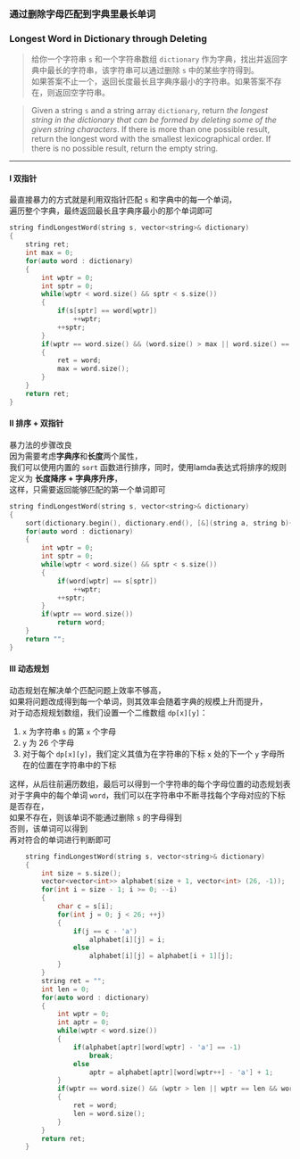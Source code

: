 ### 通过删除字母匹配到字典里最长单词
###  Longest Word in Dictionary through Deleting

> 给你一个字符串 `s` 和一个字符串数组 `dictionary` 作为字典，找出并返回字典中最长的字符串，该字符串可以通过删除 `s` 中的某些字符得到。  
> 如果答案不止一个，返回长度最长且字典序最小的字符串。如果答案不存在，则返回空字符串。  

> Given a string `s` and a string array `dictionary`, return *the longest string in the dictionary that can be formed by deleting some of the given string characters*. If there is more than one possible result, return the longest word with the smallest lexicographical order. If there is no possible result, return the empty string.  

----------

#### I 双指针

最直接暴力的方式就是利用双指针匹配 `s` 和字典中的每一个单词，  
遍历整个字典，最终返回最长且字典序最小的那个单词即可  

```cpp
string findLongestWord(string s, vector<string>& dictionary) 
{
    string ret;
    int max = 0;
    for(auto word : dictionary)
    {
        int wptr = 0;
        int sptr = 0;
        while(wptr < word.size() && sptr < s.size())
        {
            if(s[sptr] == word[wptr])
                ++wptr;
            ++sptr;
        }
        if(wptr == word.size() && (word.size() > max || word.size() == max && word < ret))
        {
            ret = word;
            max = word.size();
        }
    }
    return ret;
}
```

#### II 排序 + 双指针

暴力法的步骤改良  
因为需要考虑**字典序**和**长度**两个属性，  
我们可以使用内置的 `sort` 函数进行排序，同时，使用lamda表达式将排序的规则定义为 **长度降序 + 字典序升序**，  
这样，只需要返回能够匹配的第一个单词即可  

```cpp
string findLongestWord(string s, vector<string>& dictionary) 
{
    sort(dictionary.begin(), dictionary.end(), [&](string a, string b){return a.size() > b.size() || a.size() == b.size() && a < b;});
    for(auto word : dictionary)
    {
        int wptr = 0;
        int sptr = 0;
        while(wptr < word.size() && sptr < s.size())
        {
            if(word[wptr] == s[sptr])
                ++wptr;
            ++sptr;
        }
        if(wptr == word.size())
            return word;
    }
    return "";
}
```

#### III 动态规划

动态规划在解决单个匹配问题上效率不够高，  
如果将问题改成得到每一个单词，则其效率会随着字典的规模上升而提升，  
对于动态规规划数组，我们设置一个二维数组 `dp[x][y]`：
1. `x` 为字符串 `s` 的第 `x` 个字母  
2. `y` 为 26 个字母
3. 对于每个 `dp[x][y]`，我们定义其值为在字符串的下标 `x` 处的下一个 `y` 字母所在的位置在字符串中的下标  

这样，从后往前遍历数组，最后可以得到一个字符串的每个字母位置的动态规划表  
对于字典中的每个单词 `word`，我们可以在字符串中不断寻找每个字母对应的下标是否存在，  
如果不存在，则该单词不能通过删除 `s` 的字母得到  
否则，该单词可以得到  
再对符合的单词进行判断即可  

```cpp
    string findLongestWord(string s, vector<string>& dictionary) 
    {
        int size = s.size();
        vector<vector<int>> alphabet(size + 1, vector<int> (26, -1));
        for(int i = size - 1; i >= 0; --i)
        {
            char c = s[i];
            for(int j = 0; j < 26; ++j)
            {
                if(j == c - 'a')
                    alphabet[i][j] = i;
                else
                    alphabet[i][j] = alphabet[i + 1][j];
            }
        }
        string ret = "";
        int len = 0;
        for(auto word : dictionary)
        {
            int wptr = 0;
            int aptr = 0;
            while(wptr < word.size())
            {
                if(alphabet[aptr][word[wptr] - 'a'] == -1)
                    break;
                else
                    aptr = alphabet[aptr][word[wptr++] - 'a'] + 1;
            }
            if(wptr == word.size() && (wptr > len || wptr == len && word < ret))
            {
                ret = word;
                len = word.size();
            }
        }
        return ret;
    }
```
